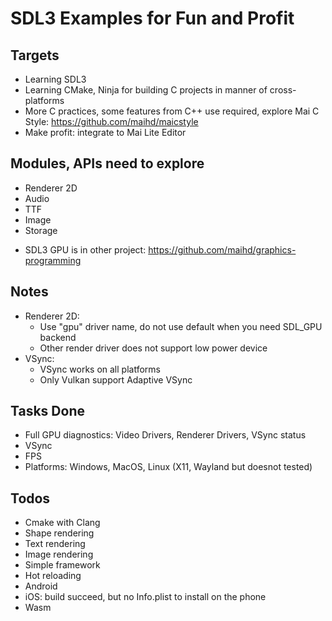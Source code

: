 # SDL3 Examples for Fun and Profit

## Targets
- Learning SDL3
- Learning CMake, Ninja for building C projects in manner of cross-platforms
- More C practices, some features from C++ use required, explore Mai C Style: https://github.com/maihd/maicstyle
- Make profit: integrate to Mai Lite Editor

## Modules, APIs need to explore
- Renderer 2D
- Audio
- TTF
- Image
- Storage
* SDL3 GPU is in other project: https://github.com/maihd/graphics-programming 

## Notes
- Renderer 2D: 
    - Use "gpu" driver name, do not use default when you need SDL_GPU backend
    - Other render driver does not support low power device
- VSync:
    - VSync works on all platforms
    - Only Vulkan support Adaptive VSync

## Tasks Done
- Full GPU diagnostics: Video Drivers, Renderer Drivers, VSync status
- VSync
- FPS
- Platforms: Windows, MacOS, Linux (X11, Wayland but doesnot tested)

## Todos
- Cmake with Clang
- Shape rendering
- Text rendering
- Image rendering
- Simple framework
- Hot reloading
- Android
- iOS: build succeed, but no Info.plist to install on the phone
- Wasm